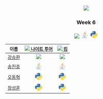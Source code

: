 <div align="center">
  <h3><img src="https://user-images.githubusercontent.com/46666296/133788774-1bba4108-db05-4d35-88ac-e355f29040a0.png"></h3>

  ### <center>**Week 6**</center>
  <!--CPP-->
  <img src="https://media.vlpt.us/images/seungju0000/post/0bb96d2c-93ff-4415-86ea-f6c71b40260b/img%20(1).png" height="25">
  <!--Java-->
  <img src="https://raw.githubusercontent.com/vscode-icons/vscode-icons/master/icons/file_type_jar.svg" height="25"/>
  <!--Python-->
  <img src="https://raw.githubusercontent.com/vscode-icons/vscode-icons/master/icons/file_type_python.svg" height="25"/>

  <!--문제를 풀었으면 위의 아이콘 중에 하나를 복사해서 붙여넣기-->
  <!--링크 삽입할 때 Forked Repo(개인 저장소)가 아닌 Remote Repo(원본 저장소) 주소를 붙여넣을 것-->
  <!--주소를 붙여넣는 방법 대신에 './파일명.cpp', './파일명.java', './파일명.py'처럼 링크를 연결해주는 방법이 더 편함-->
  |                    이름                    |[<img src="https://d2gd6pc034wcta.cloudfront.net/tier/6.svg" height="12"> 나이트 투어](https://www.acmicpc.net/problem/1331)|[<img src="https://d2gd6pc034wcta.cloudfront.net/tier/7.svg" height="12"> 킹](https://www.acmicpc.net/problem/1063)|
  |:-----------------------------------------:|:---:|:---:|
  |[강승환](https://github.com/kangshwan)| [<img src="https://media.vlpt.us/images/seungju0000/post/0bb96d2c-93ff-4415-86ea-f6c71b40260b/img%20(1).png" height="25">](./BOJ1331_kang.cpp) | [<img src="https://media.vlpt.us/images/seungju0000/post/0bb96d2c-93ff-4415-86ea-f6c71b40260b/img%20(1).png" height="25">](./BOJ1063_kang.cpp) |
  |[송진호](https://github.com/sth4881)| [<img src="https://raw.githubusercontent.com/vscode-icons/vscode-icons/master/icons/file_type_jar.svg" height="25"/>](./BOJ1331_song.java) | [<img src="https://raw.githubusercontent.com/vscode-icons/vscode-icons/master/icons/file_type_jar.svg" height="25"/>](./BOJ1063_song.java) |
  |[오동혁](https://github.com/97DongHyeokOH)| [  <img src="https://raw.githubusercontent.com/vscode-icons/vscode-icons/master/icons/file_type_python.svg" height="25"/>](./BOJ1331_oh.py) | [  <img src="https://raw.githubusercontent.com/vscode-icons/vscode-icons/master/icons/file_type_python.svg" height="25"/>](./BOJ1063_oh.py) |
  |[장성훈](https://github.com/jsh9611)| [  <img src="https://raw.githubusercontent.com/vscode-icons/vscode-icons/master/icons/file_type_python.svg" height="25"/>](./BOJ1331_jang.py) | [  <img src="https://raw.githubusercontent.com/vscode-icons/vscode-icons/master/icons/file_type_python.svg" height="25"/>](./BOJ1063_jang.py) |
</div>
 
